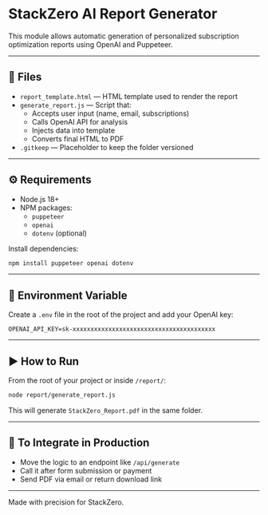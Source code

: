 # StackZero AI Report Generator

This module allows automatic generation of personalized subscription optimization reports using OpenAI and Puppeteer.

---

## 📁 Files

- `report_template.html` — HTML template used to render the report
- `generate_report.js` — Script that:
  - Accepts user input (name, email, subscriptions)
  - Calls OpenAI API for analysis
  - Injects data into template
  - Converts final HTML to PDF
- `.gitkeep` — Placeholder to keep the folder versioned

---

## ⚙️ Requirements

- Node.js 18+
- NPM packages:
  - `puppeteer`
  - `openai`
  - `dotenv` (optional)

Install dependencies:

```bash
npm install puppeteer openai dotenv
```

---

## 🔐 Environment Variable

Create a `.env` file in the root of the project and add your OpenAI key:

```env
OPENAI_API_KEY=sk-xxxxxxxxxxxxxxxxxxxxxxxxxxxxxxxxxxxxxxxx
```

---

## ▶️ How to Run

From the root of your project or inside `/report/`:

```bash
node report/generate_report.js
```

This will generate `StackZero_Report.pdf` in the same folder.

---

## 📌 To Integrate in Production

- Move the logic to an endpoint like `/api/generate`
- Call it after form submission or payment
- Send PDF via email or return download link

---

Made with precision for StackZero.